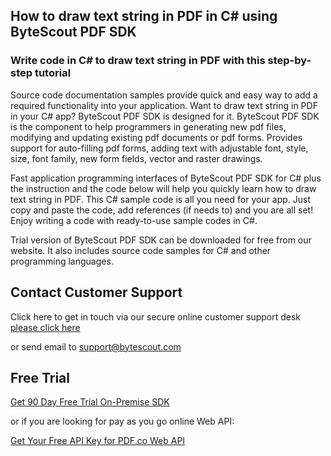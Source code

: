 ## How to draw text string in PDF in C# using ByteScout PDF SDK

### Write code in C# to draw text string in PDF with this step-by-step tutorial

Source code documentation samples provide quick and easy way to add a required functionality into your application. Want to draw text string in PDF in your C# app? ByteScout PDF SDK is designed for it. ByteScout PDF SDK is the component to help programmers in generating new pdf files, modifying and updating existing pdf documents or pdf forms. Provides support for auto-filling pdf forms, adding text with adjustable font, style, size, font family, new form fields, vector and raster drawings.

Fast application programming interfaces of ByteScout PDF SDK for C# plus the instruction and the code below will help you quickly learn how to draw text string in PDF. This C# sample code is all you need for your app. Just copy and paste the code, add references (if needs to) and you are all set! Enjoy writing a code with ready-to-use sample codes in C#.

Trial version of ByteScout PDF SDK can be downloaded for free from our website. It also includes source code samples for C# and other programming languages.

## Contact Customer Support

Click here to get in touch via our secure online customer support desk [please click here](https://bytescout.zendesk.com/hc/en-us/requests/new?subject=ByteScout%20PDF%20SDK%20Question)

or send email to [support@bytescout.com](mailto:support@bytescout.com?subject=ByteScout%20PDF%20SDK%20Question) 

## Free Trial

[Get 90 Day Free Trial On-Premise SDK](https://bytescout.com/download/web-installer?utm_source=github-readme)

or if you are looking for pay as you go online Web API:

[Get Your Free API Key for PDF.co Web API](https://pdf.co/documentation/api?utm_source=github-readme)